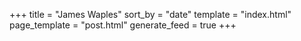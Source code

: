 +++
title = "James Waples"
sort_by = "date"
template = "index.html"
page_template = "post.html"
generate_feed = true
+++
